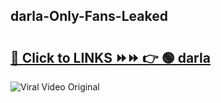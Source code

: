
 ## darla-Only-Fans-Leaked

# <h2><a href="https://clipsfans.com/darla&ref=git">🔗 Click to LINKS ⏩⏩ 👉 🟢 darla </a></h2>

<a href="https://clipsfans.com/darla&ref=git" rel="nofollow" data-target="animated-image.originalLink"><img src="https://i.ibb.co.com/xMMVF88/686577567.gif" alt="Viral Video Original" style="max-width: 100%; display: inline-block;" data-target="animated-image.originalImage"></a>
